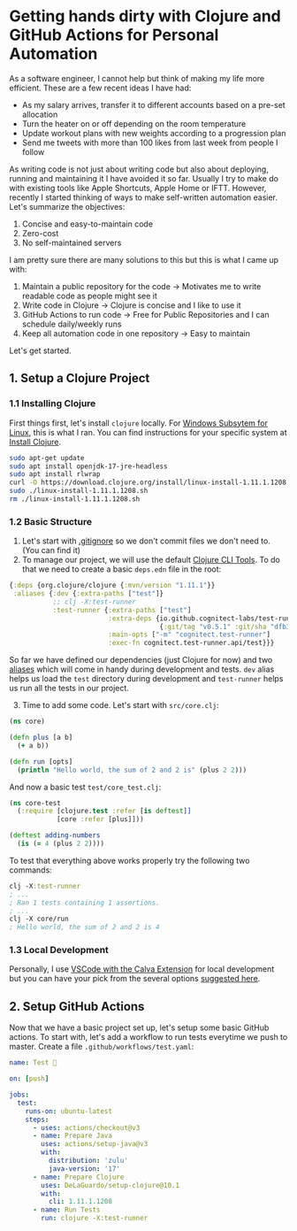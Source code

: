 # Getting hands dirty with Clojure and GitHub Actions for Personal Automation

As a software engineer, I cannot help but think of making my life more efficient. These are a few recent ideas I have had:
  - As my salary arrives, transfer it to different accounts based on a pre-set allocation
  - Turn the heater on or off depending on the room temperature
  - Update workout plans with new weights according to a progression plan
  - Send me tweets with more than 100 likes from last week from people I follow

As writing code is not just about writing code but also about deploying, running and maintaining it I have avoided it so far. Usually I try to make do with existing tools like Apple Shortcuts, Apple Home or IFTT.
However, recently I started thinking of ways to make self-written automation easier. Let's summarize the objectives:

1. Concise and easy-to-maintain code
1. Zero-cost
1. No self-maintained servers

I am pretty sure there are many solutions to this but this is what I came up with:

1. Maintain a public repository for the code -> Motivates me to write readable code as people might see it
1. Write code in Clojure -> Clojure is concise and I like to use it
1. GitHub Actions to run code -> Free for Public Repositories and I can schedule daily/weekly runs
1. Keep all automation code in one repository -> Easy to maintain

Let's get started.

## 1. Setup a Clojure Project

### 1.1 Installing Clojure

First things first, let's install `clojure` locally. For [Windows Subsytem for Linux](https://learn.microsoft.com/en-us/windows/wsl/install), this is what I ran. You can find instructions for your specific system at [Install Clojure](https://clojure.org/guides/install_clojure).

```sh
sudo apt-get update
sudo apt install openjdk-17-jre-headless
sudo apt install rlwrap
curl -O https://download.clojure.org/install/linux-install-1.11.1.1208.sh && chmod +x linux-install-1.11.1.1208.sh
sudo ./linux-install-1.11.1.1208.sh
rm ./linux-install-1.11.1.1208.sh
```

### 1.2 Basic Structure

1. Let's start with [.gitignore](./.gitignore) so we don't commit files we don't need to. (You can find it)
2. To manage our project, we will use the default [Clojure CLI Tools](https://clojure.org/guides/deps_and_cli). To do that we need to create a basic `deps.edn` file in the root:

```clj
{:deps {org.clojure/clojure {:mvn/version "1.11.1"}}
 :aliases {:dev {:extra-paths ["test"]}
           ;; clj -X:test-runner
           :test-runner {:extra-paths ["test"]
                         :extra-deps {io.github.cognitect-labs/test-runner
                                      {:git/tag "v0.5.1" :git/sha "dfb30dd"}}
                         :main-opts ["-m" "cognitect.test-runner"]
                         :exec-fn cognitect.test-runner.api/test}}}
```

So far we have defined our dependencies (just Clojure for now) and two [aliases](https://practical.li/blog-staging/posts/clojure-cli-tools-understanding-aliases) which will come in handy during development and tests. `dev` alias helps us load the `test` directory during development and `test-runner` helps us run all the tests in our project.

3. Time to add some code. Let's start with `src/core.clj`:
```clj
(ns core)

(defn plus [a b]
  (+ a b))

(defn run [opts]
  (println "Hello world, the sum of 2 and 2 is" (plus 2 2)))
```

And now a basic test `test/core_test.clj`:
```clj
(ns core-test
  (:require [clojure.test :refer [is deftest]]
            [core :refer [plus]]))

(deftest adding-numbers
  (is (= 4 (plus 2 2))))
```

To test that everything above works properly try the following two commands:
```clj
clj -X:test-runner
; ...
; Ran 1 tests containing 1 assertions.
; ...
clj -X core/run
; Hello world, the sum of 2 and 2 is 4
```

### 1.3 Local Development

Personally, I use [VSCode with the Calva Extension](https://clojure.org/guides/editors#_vs_code_rapidly_evolving_beginner_friendly) for local development but you can have your pick from the several options [suggested here](https://clojure.org/guides/editors).


## 2. Setup GitHub Actions

Now that we have a basic project set up, let's setup some basic GitHub actions. To start with, let's add a workflow to run tests everytime we push to master. Create a file `.github/workflows/test.yaml`:
```yaml
name: Test 🧪

on: [push]

jobs:
  test:
    runs-on: ubuntu-latest
    steps:
      - uses: actions/checkout@v3
      - name: Prepare Java
        uses: actions/setup-java@v3
        with:
          distribution: 'zulu'
          java-version: '17'
      - name: Prepare Clojure
        uses: DeLaGuardo/setup-clojure@10.1
        with:
          cli: 1.11.1.1208
      - name: Run Tests
        run: clojure -X:test-runner
```